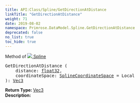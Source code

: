 ```yaml
---
title: API:Class/Spline/GetDirectionAtDistance
linkTitle: "GetDirectionAtDistance"
weight: 71
date: 2019-08-02
namespace: Primrose.DataModel.Spline.GetDirectionAtDistance
deprecated: false
no_list: true
toc_hide: true
---
```

Method of <a href="/docs/api-reference/Class/Spline"><img src="/icons/silk/curve.png"/>&nbsp;Spline</a>
<pre class="method-declaration">
GetDirectionAtDistance (
    distance: <a class="type" href="/docs/api-reference/System/Primitives#single">float32</a>,
    coordinateSpace: <a class="type" href="/docs/api-reference/Enum/SplineCoordinateSpace">SplineCoordinateSpace</a> = <a class="default-param int-param">Local</a>
): <a class="type" href="/docs/api-reference/DataType/Vec3">Vec3</a></pre>
<b>Return Type: </b>
<a class="type" href="/docs/api-reference/DataType/Vec3">Vec3</a>
<br/>
<b>Description: </b>